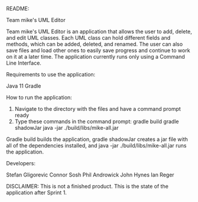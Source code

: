 README:

Team mike's UML Editor

Team mike's UML Editor is an application that allows the user to add, delete, and edit UML
classes. Each UML class can hold different fields and methods, which can be added, deleted,
and renamed. The user can also save files and load other ones to easily save progress and 
continue to work on it at a later time. The application currently runs only using a Command
Line Interface.

Requirements to use the application:

Java 11
Gradle

How to run the application:

1. Navigate to the directory with the files and have a command prompt ready
2. Type these commands in the command prompt:
gradle build
gradle shadowJar
java -jar ./build/libs/mike-all.jar

Gradle build builds the application, gradle shadowJar creates a jar file with all of the dependencies
installed, and java -jar ./build/libs/mike-all.jar runs the application.

Developers:

Stefan Gligorevic
Connor Sosh
Phil Androwick
John Hynes
Ian Reger

DISCLAIMER: This is not a finished product. This is the state of the application after Sprint 1.